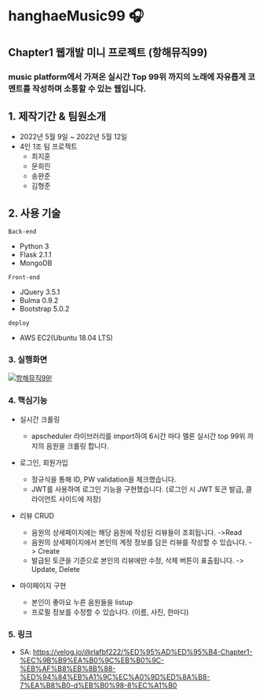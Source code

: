 # hanghaeMusic99 🎧
## Chapter1 웹개발 미니 프로젝트 (항해뮤직99)

### music platform에서 가져온 실시간 Top 99위 까지의 노래에 자유롭게 코멘트를 작성하며 소통할 수 있는 웹입니다.

## 1. 제작기간 & 팀원소개
- 2022년 5월 9일 ~ 2022년 5월 12일
- 4인 1조 팀 프로젝트
  - 최지훈
  - 문희린
  - 송완준
  - 김형준

## 2. 사용 기술
`Back-end`
- Python 3
- Flask 2.1.1
- MongoDB

`Front-end`
- JQuery 3.5.1
- Bulma 0.9.2
- Bootstrap 5.0.2

`deploy`
- AWS EC2(Ubuntu 18.04 LTS)

### 3. 실행화면
[![항해뮤직99!](https://i.ytimg.com/vi/BWq5Yj9aafs/hqdefault.jpg)](https://youtu.be/BWq5Yj9aafs)

### 4. 핵심기능
- 실시간 크롤링
  - apscheduler 라이브러리를 import하여 6시간 마다 멜론 실시간 top 99위 까지의 음원을 크롤링 합니다.

- 로그인, 회원가입
  - 정규식을 통해 ID, PW validation을 체크했습니다.
  - JWT를 사용하여 로그인 기능을 구현했습니다. (로그인 시 JWT 토큰 발급, 클라이언트 사이드에 저장)

- 리뷰 CRUD
  - 음원의 상세페이지에는 해당 음원에 작성된 리뷰들이 조회됩니다. ->Read
  - 음원의 상세페이지에서 본인의 계정 정보를 담은 리뷰를 작성할 수 있습니다. -> Create
  - 발급된 토큰을 기준으로 본인의 리뷰에만 수정, 삭제 버튼이 표출됩니다. -> Update, Delete
 
- 마이페이지 구현
  - 본인이 좋아요 누른 음원들을 listup
  - 프로필 정보를 수정할 수 있습니다. (이름, 사진, 한마디)

### 5. 링크
- SA: https://velog.io/@rlafbf222/%ED%95%AD%ED%95%B4-Chapter1-%EC%9B%B9%EA%B0%9C%EB%B0%9C-%EB%AF%B8%EB%8B%88-%ED%94%84%EB%A1%9C%EC%A0%9D%ED%8A%B8-7%EA%B8%B0-d%EB%B0%98-8%EC%A1%B0
